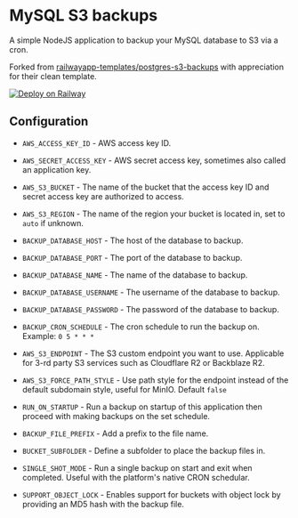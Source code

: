 # MySQL S3 backups

A simple NodeJS application to backup your MySQL database to S3 via a cron.

Forked from [railwayapp-templates/postgres-s3-backups](https://github.com/railwayapp-templates/postgres-s3-backups) with appreciation for their clean template.

[![Deploy on Railway](https://railway.app/button.svg)](https://railway.app/template/BZJOmR?referralCode=kHLnFY)

## Configuration

- `AWS_ACCESS_KEY_ID` - AWS access key ID.

- `AWS_SECRET_ACCESS_KEY` - AWS secret access key, sometimes also called an application key.

- `AWS_S3_BUCKET` - The name of the bucket that the access key ID and secret access key are authorized to access.

- `AWS_S3_REGION` - The name of the region your bucket is located in, set to `auto` if unknown.

- `BACKUP_DATABASE_HOST` - The host of the database to backup.

- `BACKUP_DATABASE_PORT` - The port of the database to backup.

- `BACKUP_DATABASE_NAME` - The name of the database to backup.

- `BACKUP_DATABASE_USERNAME` - The username of the database to backup.

- `BACKUP_DATABASE_PASSWORD` - The password of the database to backup.

- `BACKUP_CRON_SCHEDULE` - The cron schedule to run the backup on. Example: `0 5 * * *`

- `AWS_S3_ENDPOINT` - The S3 custom endpoint you want to use. Applicable for 3-rd party S3 services such as Cloudflare R2 or Backblaze R2.

- `AWS_S3_FORCE_PATH_STYLE` - Use path style for the endpoint instead of the default subdomain style, useful for MinIO. Default `false`

- `RUN_ON_STARTUP` - Run a backup on startup of this application then proceed with making backups on the set schedule.

- `BACKUP_FILE_PREFIX` - Add a prefix to the file name.

- `BUCKET_SUBFOLDER` - Define a subfolder to place the backup files in.

- `SINGLE_SHOT_MODE` - Run a single backup on start and exit when completed. Useful with the platform's native CRON schedular.

- `SUPPORT_OBJECT_LOCK` - Enables support for buckets with object lock by providing an MD5 hash with the backup file.
